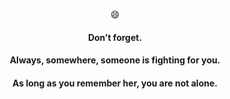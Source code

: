 
<p align="center">
    😄
    <br />
</p>
<h4 align="center">Don’t forget.</h4>
<h4 align="center">Always, somewhere, someone is fighting for you.</h4>
<h4 align="center">As long as you remember her, you are not alone.</h4>

